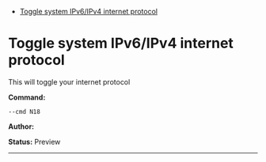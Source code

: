 - [Toggle system IPv6/IPv4 internet protocol](#n18)

<a id="n18" style="display:none;"></a>
# Toggle system IPv6/IPv4 internet protocol
This will toggle your internet protocol

**Command:** 
~~~
--cmd N18
~~~

**Author:** 

**Status:** Preview



***

